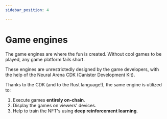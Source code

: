 ```yaml
---
sidebar_position: 4

---
```


# Game engines

The game engines are where the fun is created. Without cool games to be played, any game platform fails short.

These engines are unrestrictedly designed by the game developers, with the help of the Neural Arena CDK (Canister Development Kit).

Thanks to the CDK (and to the Rust language!), the same engine is utilized to: 
1. Execute games **entirely on-chain**.
2. Display the games on viewers' devices.
3. Help to train the NFT's using **deep reinforcement learning**.

